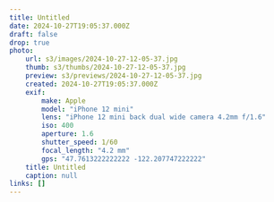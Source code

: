 ```yaml
---
title: Untitled
date: 2024-10-27T19:05:37.000Z
draft: false
drop: true
photo:
    url: s3/images/2024-10-27-12-05-37.jpg
    thumb: s3/thumbs/2024-10-27-12-05-37.jpg
    preview: s3/previews/2024-10-27-12-05-37.jpg
    created: 2024-10-27T19:05:37.000Z
    exif:
        make: Apple
        model: "iPhone 12 mini"
        lens: "iPhone 12 mini back dual wide camera 4.2mm f/1.6"
        iso: 400
        aperture: 1.6
        shutter_speed: 1/60
        focal_length: "4.2 mm"
        gps: "47.7613222222222 -122.207747222222"
    title: Untitled
    caption: null
links: []
---
```

